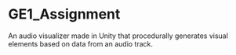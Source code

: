 # GE1_Assignment
An audio visualizer made in Unity that procedurally generates visual elements based on data from an audio track.
